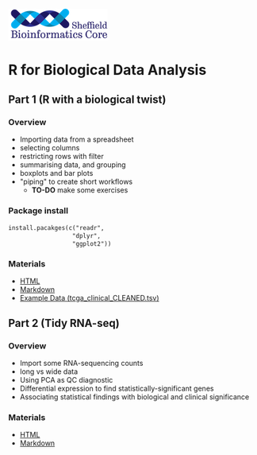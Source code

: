 
![](logo-sm.png)

# R for Biological Data Analysis

## Part 1 (R with a biological twist)

### Overview

+ Importing data from a spreadsheet
+ selecting columns
+ restricting rows with filter
+ summarising data, and grouping
+ boxplots and bar plots
+ "piping" to create short workflows
  + **TO-DO** make some exercises

### Package install

```
install.pacakges(c("readr",
                  "dplyr",
                  "ggplot2"))

```

### Materials

+ [HTML](Part1.nb.html)
+ [Markdown](Part1.Rmd)
+ [Example Data (tcga_clinical_CLEANED.tsv)](tcga_clinical_CLEANED.tsv)

## Part 2 (Tidy RNA-seq)

### Overview

+ Import some RNA-sequencing counts
+ long vs wide data
+ Using PCA as QC diagnostic
+ Differential expression to find statistically-significant genes
+ Associating statistical findings with biological and clinical significance

### Materials

- [HTML](Part2.nb.html)
- [Markdown](Part2.Rmd)
 
  